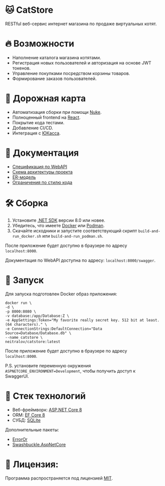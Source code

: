 # 🐱 CatStore
RESTful веб-сервис интернет магазина по продаже виртуальных котят.

# 🔥 Возможности
* Наполнение каталога магазина котятами.
* Регистрация новых пользователей и авторизация на основе JWT токенов.
* Управление покупками посредством корзины товаров.
* Формирование заказов пользователей.

# 🧭 Дорожная карта
* Автоматизация сборки при помощи [Nuke](https://nuke.build).
* Полноценный frontend на [React](https://react.dev/blog/2023/03/16/introducing-react-dev).
* Покрытие кода тестами.
* Добавление CI/CD.
* Интеграция с [ЮКасса](https://yookassa.ru).

# 📑 Документация
* [Спецификация по WebAPI](https://github.com/Neitralov/CatStore/blob/master/docs/CatStore.WebAPI.yaml)
* [Схема архитектуры проекта](https://github.com/Neitralov/CatStore/blob/master/docs/CatStore-arch.png)
* [ER-модель](https://github.com/Neitralov/CatStore/blob/master/docs/CatStore%20ER-model.png)
* [Ограничения по стилю кода](https://github.com/Neitralov/CatStore/blob/master/docs/Code%20style.md)

# 🛠️ Сборка
1. Установите [.NET SDK](https://dotnet.microsoft.com/en-us/download/dotnet/8.0) версии 8.0 или новее.
2. Убедитесь, что имеете [Docker](https://docs.docker.com/get-docker/) или [Podman](https://podman.io).
3. Скачайте исходники и запустите соответствующий скрипт `build-and-run_docker.sh` или `build-and-run_podman.sh`.

После приложение будет доступно в браузере по адресу `localhost:8000`.

Документация по WebAPI доступна по адресу: `localhost:8000/swagger`.

# 🚀 Запуск
Для запуска подготовлен Docker образ приложения:

```
docker run \
-d \
-p 8000:8080 \
-v database:/app/Database:Z \
-e AppSettings:Token="My favorite really secret key. 512 bit at least. (64 characters)." \
-e ConnectionStrings:DefaultConnection="Data Source=Database/Database.db" \
--name catstore \
neitralov/catstore:latest
```
После приложение будет доступно в браузере по адресу `localhost:8000`.

P.S. установите переменную окружения `ASPNETCORE_ENVIRONMENT=Development`, чтобы получить доступ к SwaggerUI.

# 🧰 Стек технологий
* Веб-фреймворк: [ASP.NET Core 8](https://dotnet.microsoft.com/en-us/apps/aspnet)
* ORM: [EF Core 8](https://learn.microsoft.com/ru-ru/ef/core/)
* СУБД: [SQLite](https://www.sqlite.org/about.html)

Дополнительные пакеты:

* [ErrorOr](https://github.com/amantinband/error-or)
* [Swashbuckle.AspNetCore](https://github.com/domaindrivendev/Swashbuckle.AspNetCore)

# 📃 Лицензия:
Программа распространяется под лицензией [MIT](https://github.com/Neitralov/CatStore/blob/master/LICENSE).
